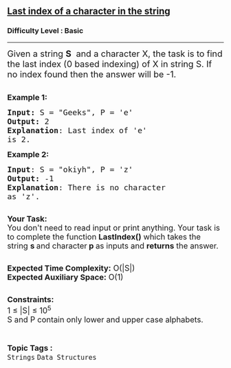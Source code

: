 <h2><a href="https://www.geeksforgeeks.org/problems/last-index-of-a-character-in-the-string4516/1?page=1&category=Strings&difficulty=Basic&status=unsolved&sortBy=submissions">Last index of a character in the string</a></h2><h3>Difficulty Level : Basic</h3><hr><div class="problems_problem_content__Xm_eO"><p><span style="font-size:20px">Given a string <strong>S</strong> &nbsp;and a character X, the task is to find the last index (0 based indexing) of X in string S. If no index found then the answer will be -1.</span></p>

<p><br>
<span style="font-size:18px"><strong>Example 1:</strong></span></p>

<pre><span style="font-size:18px"><strong>Input: </strong>S = "Geeks", P = 'e'
<strong>Output:</strong> 2
<strong>Explanation</strong>: Last index of 'e' 
is 2.
</span></pre>

<p><span style="font-size:18px"><strong>Example 2:</strong></span></p>

<pre><span style="font-size:18px"><strong>Input</strong>: S = "okiyh", P = 'z'
<strong>Output:</strong> -1
<strong>Explanation</strong>: There is no character
as 'z'.</span></pre>

<p><br>
<span style="font-size:18px"><strong>Your Task:&nbsp;&nbsp;</strong><br>
You don't need to read input or print anything. Your task is to complete the function&nbsp;<strong>LastIndex()</strong>&nbsp;which takes the string&nbsp;<strong>s </strong>and character<strong> p&nbsp;</strong>as inputs and <strong>returns</strong> the answer.</span></p>

<p><br>
<span style="font-size:18px"><strong>Expected Time Complexity:</strong>&nbsp;O(|S|)<br>
<strong>Expected Auxiliary Space:</strong>&nbsp;O(1)</span></p>

<p><br>
<span style="font-size:18px"><strong>Constraints:</strong><br>
1 ≤ |S| ≤&nbsp;10<sup>5</sup><br>
S and P contain only lower and upper case alphabets.</span></p>
</div><br><p><span style=font-size:18px><strong>Topic Tags : </strong><br><code>Strings</code>&nbsp;<code>Data Structures</code>&nbsp;